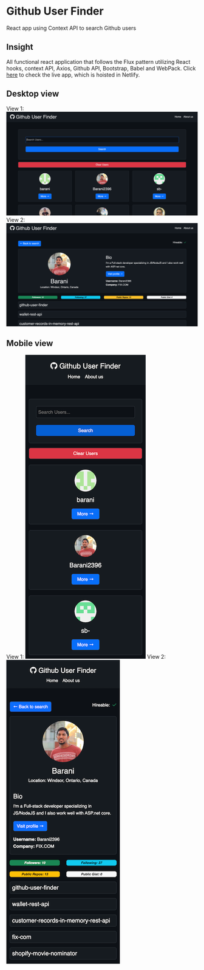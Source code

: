 # Github User Finder
React app using Context API to search Github users

## Insight 
All functional react application that follows the Flux pattern utilizing React hooks, context API, Axios, Github API, Bootstrap, Babel and WebPack. Click [here](https://github-user-finder-2396.netlify.app/) to check the live app, which is hoisted in Netlify.

## Desktop view
View 1: 
![Desktop-View-1](https://raw.githubusercontent.com/Barani2396/github-user-finder/main/src/assets/desk-view-1.png)
View 2: 
![Desktop-View-2](https://raw.githubusercontent.com/Barani2396/github-user-finder/main/src/assets/desk-view-2.png)

## Mobile view
View 1: 
![Mobile-View-1](https://raw.githubusercontent.com/Barani2396/github-user-finder/main/src/assets/mobile-view-1.png)
View 2: 
![Mobile-View-2](https://raw.githubusercontent.com/Barani2396/github-user-finder/main/src/assets/mobile-view-2.png)
